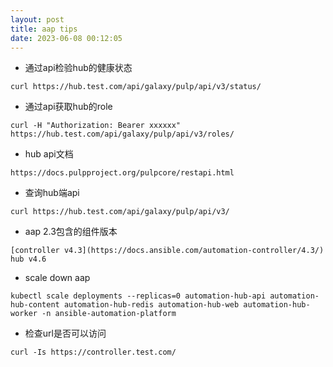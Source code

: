 ```yaml
---
layout: post
title: aap tips
date: 2023-06-08 00:12:05
---
```


- 通过api检验hub的健康状态

```
curl https://hub.test.com/api/galaxy/pulp/api/v3/status/
```

- 通过api获取hub的role

```
curl -H "Authorization: Bearer xxxxxx" https://hub.test.com/api/galaxy/pulp/api/v3/roles/
```

- hub api文档

```
https://docs.pulpproject.org/pulpcore/restapi.html
```

- 查询hub端api

```
curl https://hub.test.com/api/galaxy/pulp/api/v3/
```

- aap 2.3包含的组件版本

```
[controller v4.3](https://docs.ansible.com/automation-controller/4.3/)
hub v4.6
```

- scale down aap

```
kubectl scale deployments --replicas=0 automation-hub-api automation-hub-content automation-hub-redis automation-hub-web automation-hub-worker -n ansible-automation-platform
```

- 检查url是否可以访问

```
curl -Is https://controller.test.com/
```
